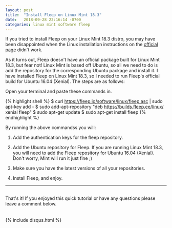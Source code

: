 ```yaml
---
layout: post
title:  "Install Fleep on Linux Mint 18.3"
date:   2018-09-28 22:16:14 -0700
categories: linux mint software fleep
---
```

If you tried to install Fleep on your Linux Mint 18.3 distro, you may have been disappointed when the Linux installation instructions on the [official page](https://fleep.io/downloads) didn't work.

As it turns out, Fleep doesn't have an official package built for Linux Mint 18.3, but fear not! Linux Mint is based off Ubuntu, so all we need to do is add the repository for the corresponding Ubuntu package and install it. I have installed Fleep on Linux Mint 18.3, so I needed to run Fleep's official build for Ubuntu 16.04 (Xenial). The steps are as follows:

Open your terminal and paste these commands in.

{% highlight shell %}
$ curl https://fleep.io/software/linux/fleep.asc | sudo apt-key add -
$ sudo add-apt-repository "deb https://builds.fleep.ee/linux/ xenial fleep"
$ sudo apt-get update
$ sudo apt-get install fleep
{% endhighlight %}

By running the above commandss you will: 

1. Add the authentication keys for the fleep repository.

2. Add the Ubuntu repository for Fleep. If you are running Linux Mint 18.3, you will need to add the Fleep repository for Ubuntu 16.04 (Xenial). Don't worry, Mint will run it just fine ;)
 
3. Make sure you have the latest versions of all your repositories.

4. Install Fleep, and enjoy.

---  
<br>
That's it! If you enjoyed this quick tutorial or have any questions please leave a comment below.
<br>
<br>
<br>
{% include disqus.html %}

